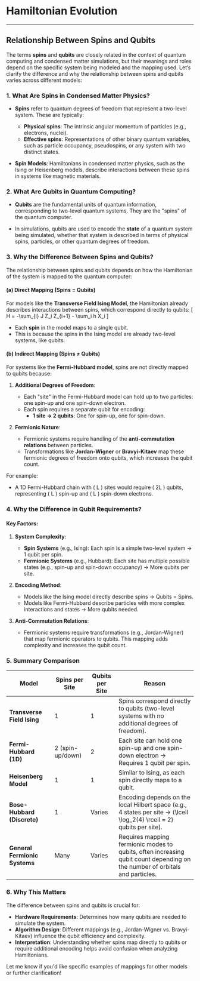 # Hamiltonian Evolution

---

## Relationship Between Spins and Qubits

The terms **spins** and **qubits** are closely related in the context of quantum computing and condensed matter simulations, but their meanings and roles depend on the specific system being modeled and the mapping used. Let’s clarify the difference and why the relationship between spins and qubits varies across different models:

### **1. What Are Spins in Condensed Matter Physics?**
- **Spins** refer to quantum degrees of freedom that represent a two-level system. These are typically:
  - **Physical spins**: The intrinsic angular momentum of particles (e.g., electrons, nuclei).
  - **Effective spins**: Representations of other binary quantum variables, such as particle occupancy, pseudospins, or any system with two distinct states.

- **Spin Models**: Hamiltonians in condensed matter physics, such as the Ising or Heisenberg models, describe interactions between these spins in systems like magnetic materials.

### **2. What Are Qubits in Quantum Computing?**
- **Qubits** are the fundamental units of quantum information, corresponding to two-level quantum systems. They are the "spins" of the quantum computer.

- In simulations, qubits are used to encode the **state** of a quantum system being simulated, whether that system is described in terms of physical spins, particles, or other quantum degrees of freedom.

### **3. Why the Difference Between Spins and Qubits?**
The relationship between spins and qubits depends on how the Hamiltonian of the system is mapped to the quantum computer:

#### **(a) Direct Mapping (Spins = Qubits)**
For models like the **Transverse Field Ising Model**, the Hamiltonian already describes interactions between spins, which correspond directly to qubits:
\[
H = -\sum_{i} J Z_i Z_{i+1} - \sum_i h X_i
\]
- Each **spin** in the model maps to a single qubit.
- This is because the spins in the Ising model are already two-level systems, like qubits.

#### **(b) Indirect Mapping (Spins ≠ Qubits)**
For systems like the **Fermi-Hubbard model**, spins are not directly mapped to qubits because:
1. **Additional Degrees of Freedom**:
   - Each "site" in the Fermi-Hubbard model can hold up to two particles: one spin-up and one spin-down electron.
   - Each spin requires a separate qubit for encoding:
     - **1 site → 2 qubits**: One for spin-up, one for spin-down.

2. **Fermionic Nature**:
   - Fermionic systems require handling of the **anti-commutation relations** between particles.
   - Transformations like **Jordan-Wigner** or **Bravyi-Kitaev** map these fermionic degrees of freedom onto qubits, which increases the qubit count.

For example:
- A 1D Fermi-Hubbard chain with \( L \) sites would require \( 2L \) qubits, representing \( L \) spin-up and \( L \) spin-down electrons.

### **4. Why the Difference in Qubit Requirements?**

#### **Key Factors**:
1. **System Complexity**:
   - **Spin Systems** (e.g., Ising): Each spin is a simple two-level system → 1 qubit per spin.
   - **Fermionic Systems** (e.g., Hubbard): Each site has multiple possible states (e.g., spin-up and spin-down occupancy) → More qubits per site.

2. **Encoding Method**:
   - Models like the Ising model directly describe spins → Qubits = Spins.
   - Models like Fermi-Hubbard describe particles with more complex interactions and states → More qubits needed.

3. **Anti-Commutation Relations**:
   - Fermionic systems require transformations (e.g., Jordan-Wigner) that map fermionic operators to qubits. This mapping adds complexity and increases the qubit count.

### **5. Summary Comparison**

| **Model**                     | **Spins per Site** | **Qubits per Site** | **Reason**                                                                                                                                     |
|-------------------------------|--------------------|---------------------|------------------------------------------------------------------------------------------------------------------------------------------------|
| **Transverse Field Ising**    | 1                 | 1                   | Spins correspond directly to qubits (two-level systems with no additional degrees of freedom).                                                |
| **Fermi-Hubbard (1D)**        | 2 (spin-up/down)  | 2                   | Each site can hold one spin-up and one spin-down electron → Requires 1 qubit per spin.                                                        |
| **Heisenberg Model**          | 1                 | 1                   | Similar to Ising, as each spin directly maps to a qubit.                                                                                      |
| **Bose-Hubbard (Discrete)**   | 1                 | Varies              | Encoding depends on the local Hilbert space (e.g., 4 states per site → \(\lceil \log_2(4) \rceil = 2\) qubits per site).                       |
| **General Fermionic Systems** | Many              | Varies              | Requires mapping fermionic modes to qubits, often increasing qubit count depending on the number of orbitals and particles.                   |

### **6. Why This Matters**
The difference between spins and qubits is crucial for:
- **Hardware Requirements**: Determines how many qubits are needed to simulate the system.
- **Algorithm Design**: Different mappings (e.g., Jordan-Wigner vs. Bravyi-Kitaev) influence the qubit efficiency and complexity.
- **Interpretation**: Understanding whether spins map directly to qubits or require additional encoding helps avoid confusion when analyzing Hamiltonians.

Let me know if you'd like specific examples of mappings for other models or further clarification!

